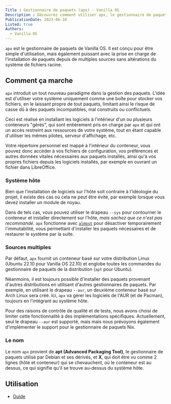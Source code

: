 ```yaml
---
Title : Gestionnaire de paquets (apx) - Vanilla OS
Description : Découvrez comment utiliser apx, le gestionnaire de paquets de Vanilla OS.
PublicationDate: 2023-06-10
Listed: true
Authors: 
  - Vanilla-OS
---
```


`apx` est le gestionnaire de paquets de Vanilla OS. Il est conçu pour être simple d'utilisation,
mais également puissant avec la prise en charge de l'installation de paquets depuis de multiples sources sans altérations du système de fichiers racine.

## Comment ça marche

`apx` introduit un tout nouveau paradigme dans la gestion des paquets.
L'idée est d'utiliser votre système uniquement comme une boîte pour stocker vos fichiers,
en le laissant propre de tout paquets, limitant ainsi le risque de casse dû
à des paquets incompatibles, mal construits ou conflictuels.

Ceci est réalisé en installant les logiciels à l'intérieur d'un ou plusieurs conteneurs "gérés",
qui sont entièrement pris en charge par `apx` et qui ont un accès restreint aux ressources de votre système,
tout en étant capable d'utiliser les mêmes pilotes, serveur d'affichage, etc.

Votre répertoire personnel est mappé à l'intérieur du conteneur,
vous pouvez donc accéder à vos fichiers de configuration, vos préférences et autres données vitales nécessaires aux paquets installés, ainsi qu'à vos propres fichiers depuis les logiciels
installés, par exemple en ouvrant un fichier dans LibreOffice.

### Système hôte

Bien que l'installation de logiciels sur l'hôte soit contraire à l'idéologie du projet,
il existe des cas où cela ne peut être évité, par exemple lorsque vous devez
installer un module de noyau.

Dans de tels cas, vous pouvez utiliser le drapeau `--sys` pour contourner le conteneur et
installer directement sur l'hôte, *mais sachez que ce n'est pas recommandé*. `apx`
fonctionne avec [`almost`](/docs/almost) pour désactiver temporairement l'immutabilité,
vous permettant d'installer les paquets nécessaires et de restaurer le système par la suite.

### Sources multiples

Par défaut, `apx` fournit un conteneur basé sur votre distribution Linux (Ubuntu 22.10 pour Vanilla OS 22.10)
et englobe toutes les commandes du gestionnaire de paquets de la distribution (`apt` pour Ubuntu).

Néanmoins, il est toujours possible d'installer des paquets provenant d'autres distributions
en utilisant d'autres gestionnaires de paquets. Par exemple, en utilisant le drapeau `--aur`,
un deuxième conteneur basé sur Arch Linux sera créé.
Ici, `apx` va gérer les logiciels de l'AUR (et de Pacman), toujours en l'intégrant au système hôte.

Pour des raisons de contrôle de qualité et de tests, nous avons choisi de limiter cette fonctionnalité
à des implémentations spécifiques. Actuellement, seul le drapeau `--aur` est supporté, mais
mais nous prévoyons également d'implémenter le support pour le gestionnaire de paquets Nix.

### Le nom

Le nom `apx` provient de **apt (Advanced Packaging Tool)**, le gestionnaire de paquets utilisé par Debian et ses dérivés, et **X**, qui doit être vu comme
2 lignes (hôte et conteneur) qui se chevauchent, où le conteneur est au dessus,
ce qui signifie qu'il se trouve au-dessus du système hôte.

## Utilisation

- [Guide](apx-manpage)
